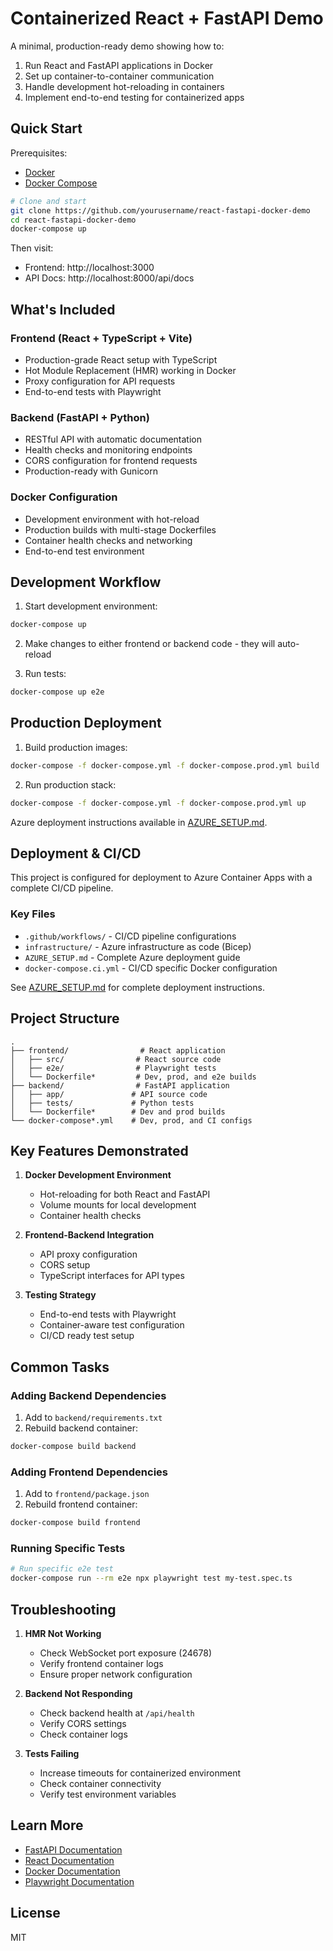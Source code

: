 # Containerized React + FastAPI Demo

<!-- CICD_DEPLOYMENT_CONFIG: React + FastAPI application with Azure Container Apps deployment -->
<!-- AZURE_DEPLOYMENT: True -->

A minimal, production-ready demo showing how to:
1. Run React and FastAPI applications in Docker
2. Set up container-to-container communication
3. Handle development hot-reloading in containers
4. Implement end-to-end testing for containerized apps

## Quick Start

Prerequisites:
- [Docker](https://docs.docker.com/get-docker/)
- [Docker Compose](https://docs.docker.com/compose/install/)

```bash
# Clone and start
git clone https://github.com/yourusername/react-fastapi-docker-demo
cd react-fastapi-docker-demo
docker-compose up
```

Then visit:
- Frontend: http://localhost:3000
- API Docs: http://localhost:8000/api/docs

## What's Included

### Frontend (React + TypeScript + Vite)
- Production-grade React setup with TypeScript
- Hot Module Replacement (HMR) working in Docker
- Proxy configuration for API requests
- End-to-end tests with Playwright

### Backend (FastAPI + Python)
- RESTful API with automatic documentation
- Health checks and monitoring endpoints
- CORS configuration for frontend requests
- Production-ready with Gunicorn

### Docker Configuration
- Development environment with hot-reload
- Production builds with multi-stage Dockerfiles
- Container health checks and networking
- End-to-end test environment

## Development Workflow

1. Start development environment:
```bash
docker-compose up
```

2. Make changes to either frontend or backend code - they will auto-reload

3. Run tests:
```bash
docker-compose up e2e
```

## Production Deployment

1. Build production images:
```bash
docker-compose -f docker-compose.yml -f docker-compose.prod.yml build
```

2. Run production stack:
```bash
docker-compose -f docker-compose.yml -f docker-compose.prod.yml up
```

Azure deployment instructions available in [AZURE_SETUP.md](AZURE_SETUP.md).

## Deployment & CI/CD

This project is configured for deployment to Azure Container Apps with a complete CI/CD pipeline.

### Key Files
- `.github/workflows/` - CI/CD pipeline configurations
- `infrastructure/` - Azure infrastructure as code (Bicep)
- `AZURE_SETUP.md` - Complete Azure deployment guide
- `docker-compose.ci.yml` - CI/CD specific Docker configuration

See [AZURE_SETUP.md](AZURE_SETUP.md) for complete deployment instructions.

## Project Structure
```
.
├── frontend/                # React application
│   ├── src/                # React source code
│   ├── e2e/                # Playwright tests
│   └── Dockerfile*         # Dev, prod, and e2e builds
├── backend/                # FastAPI application
│   ├── app/               # API source code
│   ├── tests/             # Python tests
│   └── Dockerfile*        # Dev and prod builds
└── docker-compose*.yml    # Dev, prod, and CI configs
```

## Key Features Demonstrated

1. **Docker Development Environment**
   - Hot-reloading for both React and FastAPI
   - Volume mounts for local development
   - Container health checks

2. **Frontend-Backend Integration**
   - API proxy configuration
   - CORS setup
   - TypeScript interfaces for API types

3. **Testing Strategy**
   - End-to-end tests with Playwright
   - Container-aware test configuration
   - CI/CD ready test setup

## Common Tasks

### Adding Backend Dependencies
1. Add to `backend/requirements.txt`
2. Rebuild backend container:
```bash
docker-compose build backend
```

### Adding Frontend Dependencies
1. Add to `frontend/package.json`
2. Rebuild frontend container:
```bash
docker-compose build frontend
```

### Running Specific Tests
```bash
# Run specific e2e test
docker-compose run --rm e2e npx playwright test my-test.spec.ts
```

## Troubleshooting

1. **HMR Not Working**
   - Check WebSocket port exposure (24678)
   - Verify frontend container logs
   - Ensure proper network configuration

2. **Backend Not Responding**
   - Check backend health at `/api/health`
   - Verify CORS settings
   - Check container logs

3. **Tests Failing**
   - Increase timeouts for containerized environment
   - Check container connectivity
   - Verify test environment variables

## Learn More

- [FastAPI Documentation](https://fastapi.tiangolo.com/)
- [React Documentation](https://react.dev/)
- [Docker Documentation](https://docs.docker.com/)
- [Playwright Documentation](https://playwright.dev/)

## License

MIT